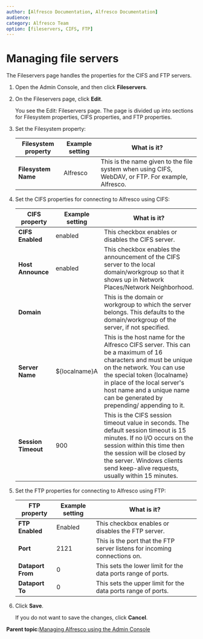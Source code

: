 ```yaml
---
author: [Alfresco Documentation, Alfresco Documentation]
audience: 
category: Alfresco Team
option: [fileservers, CIFS, FTP]
---
```


# Managing file servers

The Fileservers page handles the properties for the CIFS and FTP servers.

1.  Open the Admin Console, and then click **Fileservers**.

2.  On the Fileservers page, click **Edit**.

    You see the Edit: Fileservers page. The page is divided up into sections for Filesystem properties, CIFS properties, and FTP properties.

3.  Set the Filesystem property:

    |Filesystem property|Example setting|What is it?|
    |-------------------|---------------|-----------|
    |**Filesystem Name**|Alfresco|This is the name given to the file system when using CIFS, WebDAV, or FTP. For example, Alfresco.|

4.  Set the CIFS properties for connecting to Alfresco using CIFS:

    |CIFS property|Example setting|What is it?|
    |-------------|---------------|-----------|
    |**CIFS Enabled**|enabled|This checkbox enables or disables the CIFS server.|
    |**Host Announce**|enabled|This checkbox enables the announcement of the CIFS server to the local domain/workgroup so that it shows up in Network Places/Network Neighborhood.|
    |**Domain**| |This is the domain or workgroup to which the server belongs. This defaults to the domain/workgroup of the server, if not specified.|
    |**Server Name**|$\{localname\}A|This is the host name for the Alfresco CIFS server. This can be a maximum of 16 characters and must be unique on the network. You can use the special token \{localname\} in place of the local server's host name and a unique name can be generated by prepending/ appending to it.|
    |**Session Timeout**|900|This is the CIFS session timeout value in seconds. The default session timeout is 15 minutes. If no I/O occurs on the session within this time then the session will be closed by the server. Windows clients send keep-alive requests, usually within 15 minutes.|

5.  Set the FTP properties for connecting to Alfresco using FTP:

    |FTP property|Example setting|What is it?|
    |------------|---------------|-----------|
    |**FTP Enabled**|Enabled|This checkbox enables or disables the FTP server.|
    |**Port**|2121|This is the port that the FTP server listens for incoming connections on.|
    |**Dataport From**|0|This sets the lower limit for the data ports range of ports.|
    |**Dataport To**|0|This sets the upper limit for the data ports range of ports.|

6.  Click **Save**.

    If you do not want to save the changes, click **Cancel**.


**Parent topic:**[Managing Alfresco using the Admin Console](../concepts/at-adminconsole.md)

